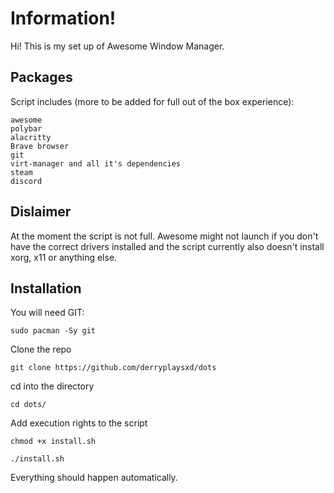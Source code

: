# Information!
Hi! This is my set up of Awesome Window Manager.

## Packages
Script includes (more to be added for full out of the box experience):
```
awesome
polybar
alacritty
Brave browser
git
virt-manager and all it's dependencies
steam
discord
```

## Dislaimer
At the moment the script is not full. Awesome might not launch if you don't have the correct drivers installed and the script currently also doesn't install xorg, x11 or anything else.

## Installation
You will need GIT:
```
sudo pacman -Sy git
```

Clone the repo
```
git clone https://github.com/derryplaysxd/dots
```

cd into the directory
```
cd dots/
```

Add execution rights to the script
```
chmod +x install.sh
```

```
./install.sh
```
Everything should happen automatically.
